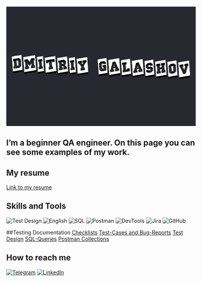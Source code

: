 [![Header](https://github.com/dgalashov/dgalashov/blob/main/assets/logoza.ru.png)](https://github.com/dgalashov/qa_profile)

## I’m a beginner QA engineer. On this page you can see some examples of my work.

## My resume
[Link to my resume]()

## Skills and Tools
![Test Design](https://img.shields.io/badge/-TestDesing-e8eaea?style=for-the-badge)
![English](https://img.shields.io/badge/-English(B1)-e8eaea?style=for-the-badge&logo=MicrosoftTranslator&logoColor=black)
![SQL](https://img.shields.io/badge/-SQL-e8eaea?style=for-the-badge&logo=PostgreSQL&logoColor=336791)
![Postman](https://img.shields.io/badge/-Postman-e8eaea?style=for-the-badge&logo=Postman&logoColor=ff7f27)
![DevTools](https://img.shields.io/badge/-DevTools-e8eaea?style=for-the-badge&logo=GoogleChrome&logoColor=success)
![Jira](https://img.shields.io/badge/-Jira-e8eaea?style=for-the-badge&logo=JiraSoftware&logoColor=0052CC)
![GitHub](https://img.shields.io/badge/-GitHub-e8eaea?style=for-the-badge&logo=GitHub&logoColor=171515)

##Testing Documentation 
[Checklists](https://github.com/dgalashov/qa_profile/tree/main/checklists)
[Test-Cases and Bug-Reports](https://github.com/dgalashov/qa_profile/tree/main/test_cases)
[Test Design](https://github.com/dgalashov/qa_profile/tree/main/test_design)
[SQL-Queries](https://github.com/dgalashov/qa_profile/tree/main/SQL)
[Postman Collections](https://github.com/dgalashov/qa_profile/tree/main/postman)

## How to reach me
[![Telegram](https://img.shields.io/badge/-Telegram-e8eaea?style=for-the-badge&logo=Telegram&logoColor=0088cc)](https://t.me/galdms)
[![LinkedIn](https://img.shields.io/badge/-LinkedIn-e8eaea?style=for-the-badge&logo=linkedin&logoColor=0077b5)](https://www.linkedin.com/in/dmitriy-g-411503259)


<!--
**dgalashov/dgalashov** is a ✨ _special_ ✨ repository because its `README.md` (this file) appears on your GitHub profile.

Here are some ideas to get you started:

- 🔭 I’m currently working on ...
- 🌱 I’m currently learning ...
- 👯 I’m looking to collaborate on ...
- 🤔 I’m looking for help with ...
- 💬 Ask me about ...
- 📫 How to reach me: ...
- 😄 Pronouns: ...
- ⚡ Fun fact: ...
-->
